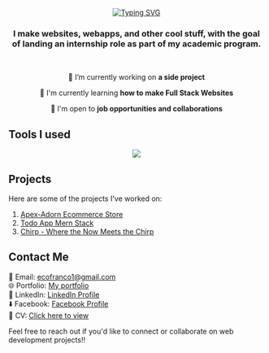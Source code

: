 <p align="center" ><a href="https://git.io/typing-svg"><img src="https://readme-typing-svg.demolab.com?font=Fira+Code&weight=700&size=40&duration=3000&pause=1000&color=65F4F7&center=true&vCenter=true&random=false&width=435&lines=Hi+There%2C;I'm+Jerico+Franco" alt="Typing SVG" /></a></p>

<h3 align="center">I make websites, webapps, and other cool stuff, with the goal of landing an internship role as part of my academic program.</h3>

<br/>

<div align="center">
  
  🔭 I’m currently working on **a side project**
  
  🌱 I'm currently learning **how to make Full Stack Websites**
  
  💼 I'm open to **job opportunities and collaborations**
  
</div>

## Tools I used
<p align="center">
<a href="https://skillicons.dev">
  <img src="https://skillicons.dev/icons?i=js,html,css,react,tailwind,bootstrap,nodejs,mongodbb&perline=8">
</a>
</p>

## Projects

Here are some of the projects I've worked on:

1. [Apex-Adorn Ecommerce Store](https://github.com/cout05/apexadorn-ecommerce-website)
2. [Todo App Mern Stack](https://github.com/cout05/todo-app)
3. [Chirp - Where the Now Meets the Chirp ](https://github.com/cout05/chirp)
 
## Contact Me

📧 Email: ecofranco1@gmail.com <br/>
🌐 Portfolio: [My portfolio](https://francojerico.netlify.app/) <br/>
📱 LinkedIn: [LinkedIn Profile](https://www.linkedin.com/in/jerico-franco-37b75627b/) <br/>
⬇️ Facebook: [Facebook Profile](https://www.facebook.com/jericofranco15/) <br/>
📄 CV: [Click here to view](https://sg.docworkspace.com/d/sIHr-jqKwAfDlsKwG)

Feel free to reach out if you'd like to connect or collaborate on web development projects!!
